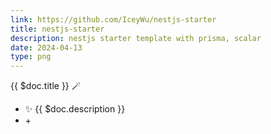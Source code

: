 ```yaml
---
link: https://github.com/IceyWu/nestjs-starter
title: nestjs-starter
description: nestjs starter template with prisma, scalar
date: 2024-04-13
type: png
---
```


{{ $doc.title }} 🪄

- ✨ {{ $doc.description }}
- <span i-logos-typescript-icon></span> + <span i-logos-rollupjs></span>
